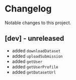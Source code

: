 # Changelog
Notable changes to this project.

## [dev] - unreleased
- added `downloadDataset`
- added `uploadSubmission`
- added `getUser`
- added `getUserProfile`
- added `getDatasetUrl`
